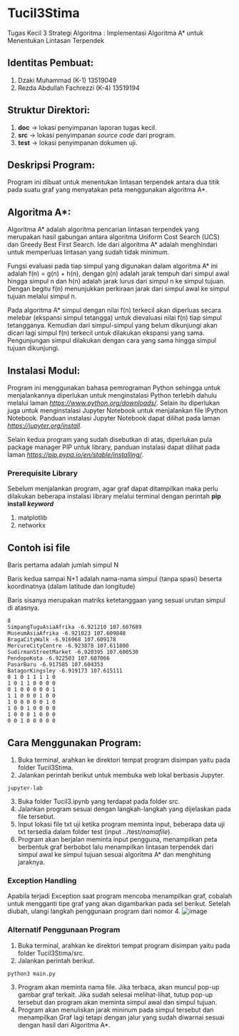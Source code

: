 # Tucil3Stima
Tugas Kecil 3 Strategi Algoritma : Implementasi Algoritma A* untuk Menentukan Lintasan Terpendek

## Identitas Pembuat:
1. Dzaki Muhammad (K-1) 13519049
2. Rezda Abdullah Fachrezzi (K-4) 13519194

## Struktur Direktori:
1. **doc** -> lokasi penyimpanan laporan tugas kecil.
2. **src** -> lokasi penyimpanan *source code* dari program.
3. **test** -> lokasi penyimpanan dokumen uji.

## Deskripsi Program:
Program ini dibuat untuk menentukan lintasan terpendek antara dua titik pada suatu graf yang menyatakan peta menggunakan algoritma A*.


## Algoritma A*:
Algoritma A* adalah algoritma pencarian lintasan terpendek yang merupakan hasil gabungan antara algoritma Uniform Cost Search (UCS) dan Greedy Best First Search. Ide dari algoritma A* adalah menghindari untuk memperluas lintasan yang sudah tidak minimum. 

Fungsi evaluasi pada tiap simpul yang digunakan dalam algoritma A* ini adalah f(n) = g(n) + h(n), dengan g(n) adalah jarak tempuh dari simpul awal hingga simpul n dan h(n) adalah jarak lurus dari simpul n ke simpul tujuan. Dengan begitu f(n) menunjukkan perkiraan jarak dari simpul awal ke simpul tujuan melalui simpul n. 

Pada algoritma A* simpul dengan nilai f(n) terkecil akan diperluas secara melebar (ekspansi simpul tetangga) untuk dievaluasi nilai f(n) tiap simpul tetangganya. Kemudian dari simpul-simpul yang belum dikunjungi akan dicari lagi simpul f(n) terkecil untuk dilakukan ekspansi yang sama. Pengunjungan simpul dilakukan dengan cara yang sama hingga simpul tujuan dikunjungi.

## Instalasi Modul:
Program ini menggunakan bahasa pemrograman Python sehingga untuk menjalankannya diperlukan untuk menginstalasi Python terlebih dahulu melalui laman *https://www.python.org/downloads/*. Selain itu diperlukan juga untuk menginstalasi Jupyter Notebook untuk menjalankan file IPython Notebook. Panduan instalasi Jupyter Notebook dapat dilihat pada laman *https://jupyter.org/install*.

Selain kedua program yang sudah disebutkan di atas, diperlukan pula package manager PIP untuk library, panduan instalasi dapat dilihat pada laman *https://pip.pypa.io/en/stable/installing/*.

### Prerequisite Library
Sebelum menjalankan program, agar graf dapat ditampilkan maka perlu dilakukan beberapa instalasi library
melalui terminal dengan perintah **pip install *keyword***
1. matplotlib
2. networkx

## Contoh isi file
Baris pertama adalah jumlah simpul N

Baris kedua sampai N+1 adalah nama-nama simpul (tanpa spasi) beserta koordinatnya (dalam latitude dan longitude)

Baris sisanya merupakan matriks ketetanggaan yang sesuai urutan simpul di atasnya.
```
8
SimpangTuguAsiaAfrika -6.921210 107.607689
MuseumAsiaAfrika -6.921023 107.609848
BragaCityWalk -6.916968 107.609178
MercureCityCentre -6.923878 107.611800
SudirmanStreetMarket -6.920395 107.600530
PendopoKota -6.922503 107.607066
PasarBaru -6.917585 107.604353
BatagorKingsley -6.919173 107.615111
0 1 0 1 1 1 1 0
1 0 1 1 0 0 0 0
0 1 0 0 0 0 0 1
1 1 0 0 0 1 0 0
1 0 0 0 0 0 1 0
1 0 0 1 0 0 0 0
1 0 0 0 1 0 0 0
0 0 1 0 0 0 0 0
```

## Cara Menggunakan Program:
1. Buka terminal, arahkan ke direktori tempat program disimpan yaitu pada folder Tucil3Stima.
2. Jalankan perintah berikut untuk membuka web lokal berbasis Jupyter.
```
jupyter-lab
```
3. Buka folder Tucil3.ipynb yang terdapat pada folder src.
4. Jalankan program sesuai dengan langkah-langkah yang dijelaskan pada file tersebut.
5. Input lokasi file txt uji ketika program meminta input, beberapa data uji txt tersedia dalam folder test (input ../test/*namafile*).
6. Program akan berjalan meminta input pengguna, menampilkan peta berbentuk graf berbobot lalu menampilkan lintasan terpendek dari simpul awal ke simpul tujuan sesuai algoritma A* dan menghitung jaraknya.

### Exception Handling
Apabila terjadi Exception saat program mencoba menampilkan graf, cobalah untuk mengganti tipe graf yang akan digambarkan pada sel berikut. Setelah diubah, ulangi langkah penggunaan program dari nomor 4.
![image](https://user-images.githubusercontent.com/8206338/113501373-bdd87780-954e-11eb-878c-0b03292c0f38.png)

### Alternatif Penggunaan Program
1. Buka terminal, arahkan ke direktori tempat program disimpan yaitu pada folder Tucil3Stima/src.
2. Jalankan perintah berikut.
```
python3 main.py
```
3. Program akan meminta nama file. Jika terbaca, akan muncul pop-up gambar graf terkait. Jika sudah selesai melihat-lihat, tutup pop-up tersebut dan program akan meminta simpul awal dan simpul tujuan.
4. Program akan menuliskan jarak mininum pada simpul tersebut dan menampilkan Graf lagi tetapi dengan jalur yang sudah diwarnai sesuai dengan hasil dari Algoritma A*.
